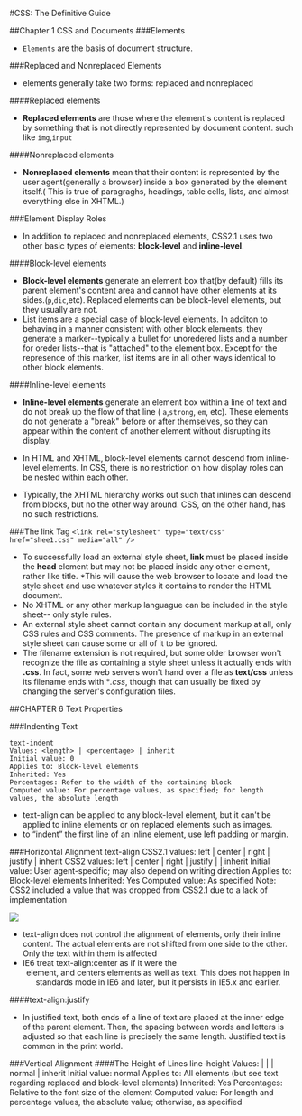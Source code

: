 #CSS: The Definitive Guide

##Chapter 1 CSS and Documents
###Elements
- `Elements` are the basis of document structure.

###Replaced and Nonreplaced Elements
- elements generally take two forms: replaced and nonreplaced

####Replaced elements
- **Replaced elements** are those where the element's content is replaced by something that is not directly represented by document content. such like `img`,`input`

####Nonreplaced elements
- **Nonreplaced elements** mean that their content is represented by the user agent(generally a browser) inside a box generated by the element itself.( This is true of paragraghs, headings, table cells, lists, and almost everything else in XHTML.)

###Element Display Roles
- In addition to replaced and nonreplaced elements, CSS2.1 uses two other basic types of elements: **block-level** and **inline-level**.

####Block-level elements
- **Block-level elements** generate an element box that(by default) fills its parent element's content area and cannot have other elements at its sides.(`p`,`dic`,etc). Replaced elements can be block-level elements, but they usually are not.
- List items are a special case of block-level elements. In additon to behaving in a manner consistent with other block elements, they generate a marker--typically a bullet for unoredered lists and a number for oreder lists--that is "attached" to the element box. Except for the represence of this marker, list items are in all other ways identical to other block elements.

####Inline-level elements
- **Inline-level elements** generate an element box within a line of text and do not break up the flow of that line ( `a`,`strong`, `em`, etc). These elements do not generate a "break" before or after themselves, so they can appear within the content of another element without disrupting its display.


- In HTML and XHTML, block-level elements cannot descend from inline-level elements. In CSS, there is no restriction on how display roles can be nested within each other.
- Typically, the XHTML hierarchy works out such that inlines can descend from blocks, but no the other way around. CSS, on the other hand, has no such restrictions.

 
###The link Tag
`<link rel="stylesheet" type="text/css" href="shee1.css" media="all" />`

- To successfully load an external style sheet, **link** must be placed inside the **head** element but may not be placed inside any other element, rather like title. *This will cause the web browser to locate and load the style sheet and use whatever styles it contains to render the HTML document.
-  No XHTML or any other markup languague can be included in the style sheet-- only style rules.
- An external style sheet cannot contain any document markup at all, only CSS rules and CSS comments. The presence of markup in an external style sheet can cause some or all of it to be ignored.
- The filename extension is not required, but some older browser won't recognize the file as containing a style sheet unless it actually ends with **.css**. In fact, some web servers won't hand over a file as **text/css** unless its filename ends with **.css*, though that can usually be fixed by changing the server's configuration files.



##CHAPTER 6 Text Properties 


###Indenting Text

	text-indent
	Values: <length> | <percentage> | inherit
	Initial value: 0
	Applies to: Block-level elements
	Inherited: Yes
	Percentages: Refer to the width of the containing block
	Computed value: For percentage values, as specified; for length values, the absolute length

- text-align can be applied to any block-level element, but it can't be applied to inline elements or on replaced elements such as images.
-  to “indent” the first line of an inline element, use left padding or margin.


###Horizontal Alignment
	text-align
	CSS2.1 values: left | center | right | justify | inherit
	CSS2 values: left | center | right | justify | <string> | inherit
	Initial value: User agent-specific; may also depend on writing direction
	Applies to: Block-level elements
	Inherited: Yes
	Computed value: As specified
	Note: CSS2 included a <string> value that was dropped from CSS2.1 due to
	a lack of implementation

![](http://i.imgur.com/yeGRrXZ.png)

- text-align does not control the alignment of elements, only their inline content. The actual elements are not shifted from one side to the other. Only the text within them is affected
- IE6 treat text-align:center as if it were the <center> element, and centers elements as well as text. This does not happen in standards mode in IE6 and later, but it persists in IE5.x and earlier.


####text-align:justify
- In justified text, both ends of a line of text are placed at the inner edge of the parent element. Then, the spacing between words and letters is
adjusted so that each line is precisely the same length. Justified text is common in the print world.


###Vertical Alignment
####The Height of Lines
	line-height
	Values: <length> | <percentage> | <number> | normal | inherit
	Initial value: normal
	Applies to: All elements (but see text regarding replaced and block-level elements)
	Inherited: Yes
	Percentages: Relative to the font size of the element
	Computed value: For length and percentage values, the absolute value; otherwise, as specified

